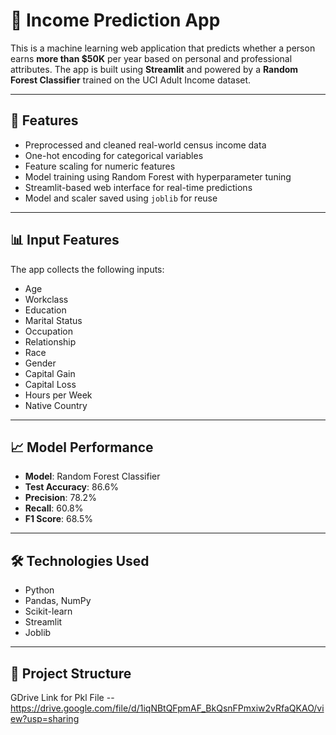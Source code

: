# 🧠 Income Prediction App

This is a machine learning web application that predicts whether a person earns **more than $50K** per year based on personal and professional attributes. The app is built using **Streamlit** and powered by a **Random Forest Classifier** trained on the UCI Adult Income dataset.

---

## 🚀 Features

- Preprocessed and cleaned real-world census income data
- One-hot encoding for categorical variables
- Feature scaling for numeric features
- Model training using Random Forest with hyperparameter tuning
- Streamlit-based web interface for real-time predictions
- Model and scaler saved using `joblib` for reuse

---

## 📊 Input Features

The app collects the following inputs:

- Age
- Workclass
- Education
- Marital Status
- Occupation
- Relationship
- Race
- Gender
- Capital Gain
- Capital Loss
- Hours per Week
- Native Country

---

## 📈 Model Performance

- **Model**: Random Forest Classifier  
- **Test Accuracy**: 86.6%  
- **Precision**: 78.2%  
- **Recall**: 60.8%  
- **F1 Score**: 68.5%

---

## 🛠 Technologies Used

- Python
- Pandas, NumPy
- Scikit-learn
- Streamlit
- Joblib

---

## 📁 Project Structure



GDrive Link for Pkl File -- https://drive.google.com/file/d/1iqNBtQFpmAF_BkQsnFPmxiw2vRfaQKAO/view?usp=sharing

